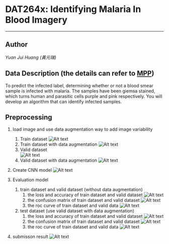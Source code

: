 
# **DAT264x: Identifying Malaria In Blood Imagery** #

----------
## Author ##
*Yuan Jui Huang (黃元瑞)* 

## **Data Description (the details can refer to [MPP](https://www.datasciencecapstone.org/competitions/13/identifying-malaria-in-blood/ "Data Description"))** ##

To predict the infected label, determining whether or not a blood smear sample is infected with malaria. The samples have been giemsa stained, which turns human and parasitic cells purple and pink respectively. You will develop an algorithm that can identify infected samples.

## Preprocessing  ##

1. load image and use data augmentation way to add image variability
	1. Train dataset
	![Alt text](img/train_dataset.png "Train Dataset")
	2. Train dataset with data augmentation
	![Alt text](img/train_dataset_augment.png "Train Dataset")
	3. Valid dataset	
	![Alt text](img/valid_dataset.png "Valid Dataset")
  	4. Valid dataset with data augmentation 
	![Alt text](img/valid_dataset_augment.png "Valid Dataset")

2. Create CNN model
![Alt text](img/identifying_malaria.png "Train Dataset")	

3. Evaluation model
	1. train dataset and valid dataset (without data augmentation)
		1. the loss and accuracy of train dataset and valid dataset
		![Alt text](img/loss_for_train_valid.png "Train Dataset")	 
		2. the confusion matrix of train dataset and valid dataset
		![Alt text](img/cm_for_train_valid.png "Train Dataset")	 
		3. the roc curve of train dataset and valid data
		![Alt text](img/roc_for_train_valid.png "Train Dataset")
	2. test dataset (use valid dataset with data augmentation)
		1. the loss and accuracy of train dataset and valid dataset
		![Alt text](img/loss_for_test.png "Train Dataset") 
		2. the confusion matrix of train dataset and valid dataset
		![Alt text](img/cm_for_test.png "Train Dataset")	 
		3. the roc curve of train dataset and valid data
		![Alt text](img/roc_for_test.png "Train Dataset")	 
4. submisson result
 	![Alt text](img/submissions_result.png "Train Dataset")
